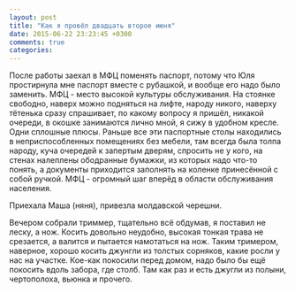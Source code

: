 ```yaml
---
layout: post
title: "Как я провёл двадцать второе июня"
date: 2015-06-22 23:23:45 +0300
comments: true
categories: 
---
```

После работы заехал в МФЦ поменять паспорт, потому что Юля простирнула мне паспорт вместе с рубашкой, и вообще его надо было заменить. МФЦ - место высокой культуры обслуживания. На стоянке свободно, наверх можно подняться на лифте, народу никого, наверху тётенька сразу спрашивает, по какому вопросу я пришёл, никакой очереди, в окошке занимаются лично мной, я сижу в удобном кресле. Одни сплошные плюсы. Раньше все эти паспортные столы находились в неприспособленных помещениях без мебели, там всегда была толпа народу, куча очередей к запертым дверям, спросить не у кого, на стенах налеплены ободранные бумажки, из которых надо что-то понять, а документы приходится заполнять на коленке принесённой с собой ручкой. МФЦ - огромный шаг вперёд в области обслуживания населения.

Приехала Маша (няня), привезла молдавской черешни.

Вечером собрали триммер, тщательно всё обдумав, я поставил не леску, а нож. Косить довольно неудобно, высокая тонкая трава не срезается, а валится и пытается намотаться на нож. Таким тримером, наверное, хорошо косить джунгли из толстых сорняков, какие росли у нас на участке. Кое-как покосили перед домом, надо было бы ещё покосить вдоль забора, где столб. Там как раз и есть джугли из полыни, чертополоха, вьюнка и прочего.
